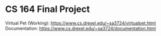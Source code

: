 # CS 164 Final Project
Virtual Pet (Working): https://www.cs.drexel.edu/~sa3724/virtualpet.html
Documentation: https://www.cs.drexel.edu/~sa3724/documentation.html

